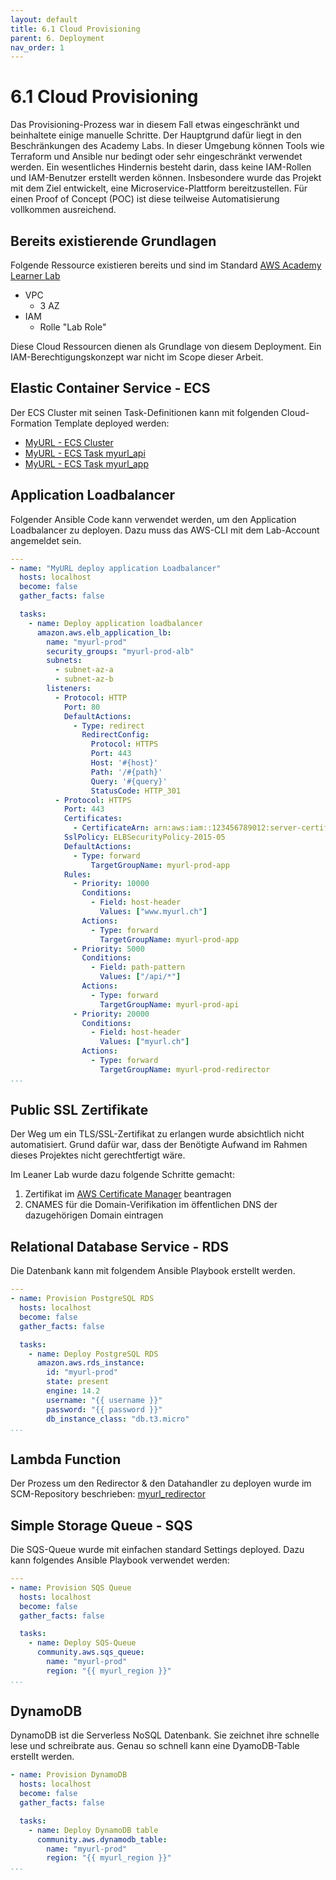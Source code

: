 ```yaml
---
layout: default
title: 6.1 Cloud Provisioning
parent: 6. Deployment
nav_order: 1
---
```


# 6.1 Cloud Provisioning

Das Provisioning-Prozess war in diesem Fall etwas eingeschränkt und beinhaltete einige manuelle Schritte. Der Hauptgrund dafür liegt in den Beschränkungen des Academy Labs. In dieser Umgebung können Tools wie Terraform und Ansible nur bedingt oder sehr eingeschränkt verwendet werden. Ein wesentliches Hindernis besteht darin, dass keine IAM-Rollen und IAM-Benutzer erstellt werden können. Insbesondere wurde das Projekt mit dem Ziel entwickelt, eine Microservice-Plattform bereitzustellen. Für einen Proof of Concept (POC) ist diese teilweise Automatisierung vollkommen ausreichend.

## Bereits existierende Grundlagen

Folgende Ressource existieren bereits und sind im Standard [AWS Academy Learner Lab](https://www.awsacademy.com/forums/s/topic/0TO4N000000cHbxWAE/aws-academy-learner-labs?language=en_US)

- VPC
  - 3 AZ
- IAM
  - Rolle "Lab Role"

Diese Cloud Ressourcen dienen als Grundlage von diesem Deployment. Ein IAM-Berechtigungskonzept war nicht im Scope dieser Arbeit.

## Elastic Container Service - ECS

Der ECS Cluster mit seinen Task-Definitionen kann mit folgenden Cloud-Formation Template deployed werden:

- [MyURL - ECS Cluster](../../resources/artifacts/myurl_ecs_cloudformation.json)
- [MyURL - ECS Task myurl_api](../../resources/artifacts/myurl_ecs_task_api.json)
- [MyURL - ECS Task myurl_app](../../resources/artifacts/myurl_ecs_task_app.json)

## Application Loadbalancer

Folgender Ansible Code kann verwendet werden, um den Application Loadbalancer zu deployen. Dazu muss das AWS-CLI mit dem Lab-Account angemeldet sein.

```yaml
---
- name: "MyURL deploy application Loadbalancer"
  hosts: localhost
  become: false
  gather_facts: false

  tasks:
    - name: Deploy application loadbalancer
      amazon.aws.elb_application_lb:
        name: "myurl-prod" 
        security_groups: "myurl-prod-alb"
        subnets:
          - subnet-az-a
          - subnet-az-b
        listeners:
          - Protocol: HTTP
            Port: 80
            DefaultActions:
              - Type: redirect
                RedirectConfig:
                  Protocol: HTTPS
                  Port: 443
                  Host: '#{host}'
                  Path: '/#{path}'
                  Query: '#{query}'
                  StatusCode: HTTP_301
          - Protocol: HTTPS
            Port: 443
            Certificates:
              - CertificateArn: arn:aws:iam::123456789012:server-certificate/myurl.ch
            SslPolicy: ELBSecurityPolicy-2015-05
            DefaultActions:
              - Type: forward
                  TargetGroupName: myurl-prod-app
            Rules:
              - Priority: 10000
                Conditions:
                  - Field: host-header
                    Values: ["www.myurl.ch"]
                Actions:
                  - Type: forward
                    TargetGroupName: myurl-prod-app
              - Priority: 5000
                Conditions:
                  - Field: path-pattern
                    Values: ["/api/*"]
                Actions:
                  - Type: forward
                    TargetGroupName: myurl-prod-api
              - Priority: 20000
                Conditions:
                  - Field: host-header
                    Values: ["myurl.ch"]
                Actions:
                  - Type: forward
                    TargetGroupName: myurl-prod-redirector
...
```

## Public SSL Zertifikate

Der Weg um ein TLS/SSL-Zertifikat zu erlangen wurde absichtlich nicht automatisiert. Grund dafür war, dass der Benötigte Aufwand im Rahmen dieses Projektes nicht gerechtfertigt wäre.

Im Leaner Lab wurde dazu folgende Schritte gemacht:

1. Zertifikat im [AWS Certificate Manager](https://aws.amazon.com/certificate-manager/) beantragen
2. CNAMES für die Domain-Verifikation im öffentlichen DNS der dazugehörigen Domain eintragen

## Relational Database Service - RDS

Die Datenbank kann mit folgendem Ansible Playbook erstellt werden.

```yaml
---
- name: Provision PostgreSQL RDS
  hosts: localhost
  become: false
  gather_facts: false

  tasks:
    - name: Deploy PostgreSQL RDS
      amazon.aws.rds_instance:
        id: "myurl-prod"
        state: present
        engine: 14.2
        username: "{{ username }}"
        password: "{{ password }}"
        db_instance_class: "db.t3.micro"
...
```

## Lambda Function

Der Prozess um den Redirector & den Datahandler zu deployen wurde im SCM-Repository beschrieben: [myurl_redirector](https://github.com/Cloud-native-engineering/myurl_redirector)

## Simple Storage Queue - SQS

Die SQS-Queue wurde mit einfachen standard Settings deployed. Dazu kann folgendes Ansible Playbook verwendet werden:

```yaml
---
- name: Provision SQS Queue
  hosts: localhost
  become: false
  gather_facts: false

  tasks:
    - name: Deploy SQS-Queue
      community.aws.sqs_queue:
        name: "myurl-prod"
        region: "{{ myurl_region }}"
...
```

## DynamoDB

DynamoDB ist die Serverless NoSQL Datenbank. Sie zeichnet ihre schnelle lese und schreibrate aus. Genau so schnell kann eine DyamoDB-Table erstellt werden.

```yaml
- name: Provision DynamoDB
  hosts: localhost
  become: false
  gather_facts: false

  tasks:
    - name: Deploy DynamoDB table
      community.aws.dynamodb_table:
        name: "myurl-prod"
        region: "{{ myurl_region }}"
...
```

